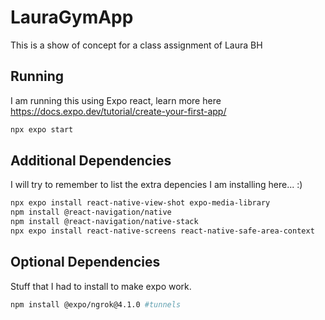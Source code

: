 # LauraGymApp
This is a show of concept for a class assignment of Laura BH

## Running
I am running this using Expo react, learn more here https://docs.expo.dev/tutorial/create-your-first-app/
```bash
npx expo start
```
## Additional Dependencies
I will try to remember to list the extra depencies I am installing here... :)
```bash
npx expo install react-native-view-shot expo-media-library
npm install @react-navigation/native
npm install @react-navigation/native-stack
npx expo install react-native-screens react-native-safe-area-context

```
## Optional Dependencies
Stuff that I had to install to make expo work.
```bash
npm install @expo/ngrok@4.1.0 #tunnels
```
